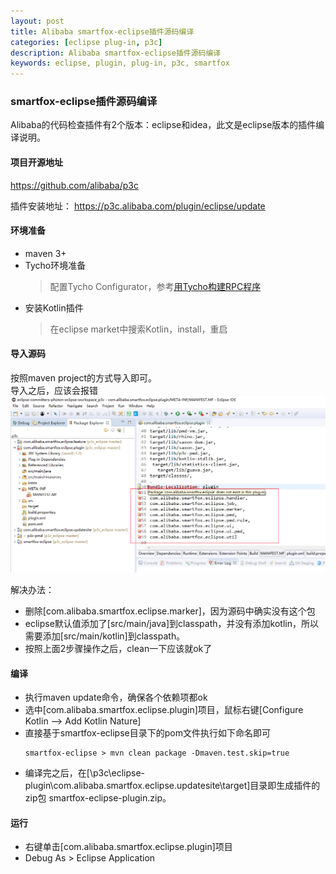 ```yaml
---
layout: post
title: Alibaba smartfox-eclipse插件源码编译
categories: [eclipse plug-in, p3c]
description: Alibaba smartfox-eclipse插件源码编译
keywords: eclipse, plugin, plug-in, p3c, smartfox
---
```

### smartfox-eclipse插件源码编译
Alibaba的代码检查插件有2个版本：eclipse和idea，此文是eclipse版本的插件编译说明。

#### 项目开源地址
https://github.com/alibaba/p3c

插件安装地址：
https://p3c.alibaba.com/plugin/eclipse/update

#### 环境准备
- maven 3+
- Tycho环境准备
  > 配置Tycho Configurator，参考[用Tycho构建RPC程序](http://chnic.iteye.com/blog/2201139)
- 安装Kotlin插件
  > 在eclipse market中搜索Kotlin，install，重启


#### 导入源码
按照maven project的方式导入即可。   
导入之后，应该会报错
![image](/images/posts/eclipse-plugin/smartfox-compile-error.png)

解决办法：
- 删除[com.alibaba.smartfox.eclipse.marker]，因为源码中确实没有这个包
- eclipse默认值添加了[src/main/java]到classpath，并没有添加kotlin，所以需要添加[src/main/kotlin]到classpath。
- 按照上面2步骤操作之后，clean一下应该就ok了


#### 编译
- 执行maven update命令，确保各个依赖项都ok
- 选中[com.alibaba.smartfox.eclipse.plugin]项目，鼠标右键[Configure Kotlin --> Add Kotlin Nature]
- 直接基于smartfox-eclipse目录下的pom文件执行如下命名即可
    ```
    smartfox-eclipse > mvn clean package -Dmaven.test.skip=true
    ```
- 编译完之后，在[\p3c\eclipse-plugin\com.alibaba.smartfox.eclipse.updatesite\target]目录即生成插件的zip包 smartfox-eclipse-plugin.zip。


#### 运行
- 右键单击[com.alibaba.smartfox.eclipse.plugin]项目
- Debug As > Eclipse Application
